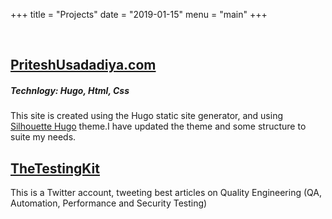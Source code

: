 +++
title = "Projects"
date = "2019-01-15"
menu = "main"
+++

</br>

<a class="title" href="https://PriteshUsadadiya.com"><h2>PriteshUsadadiya.com</h2></a>
##### Technlogy: Hugo, Html, Css
This site is created using the Hugo static site generator, and using <a href="https://github.com/mattbutton/silhouette-hugo">Silhouette Hugo</a> theme.I have updated the theme and some structure to suite my needs.</p>


<a class="title" href="https://twitter.com/thetestingkit"><h2>TheTestingKit</h2></a>
<p>This is a Twitter account, tweeting best articles on Quality Engineering (QA, Automation, Performance and Security Testing)</p>

</br>
</br>
</br>
</br>